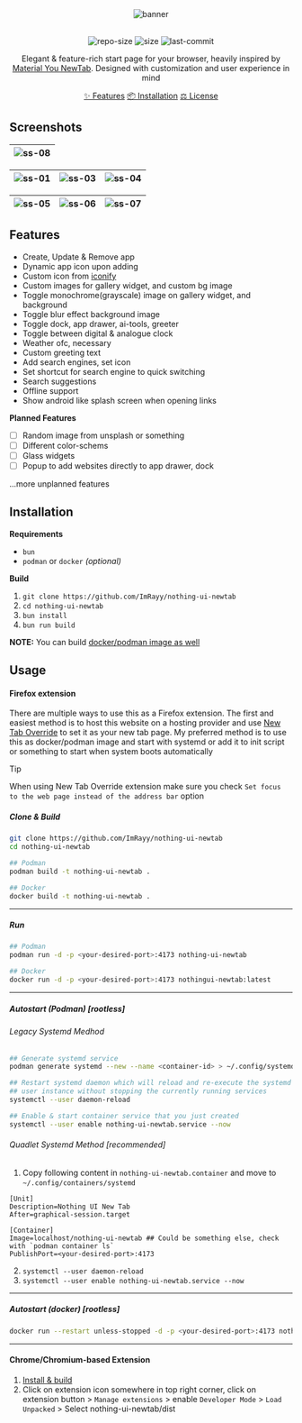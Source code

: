 
<div align="center">
<img src="https://ik.imagekit.io/rayshold/projects/nothing-ui-new-tab/banner.png?updatedAt=1735063786358" alt="banner"/> 
<br/>
<br/>

![repo-size](https://img.shields.io/github/repo-size/ImRayy/nothing-ui-newtab?style=for-the-badge&logo=github&color=C9CBFF&logoColor=D9E0EE&labelColor=302D41)
![size](https://img.shields.io/github/languages/code-size/ImRayy/nothing-ui-newtab?style=for-the-badge&logo=gnu-bash&color=ee999f&logoColor=D9E0EE&labelColor=302D41)
![last-commit](https://img.shields.io/github/last-commit/ImRayy/nothing-ui-newtab?style=for-the-badge&logo=git&color=8bd5ca&logoColor=D9E0EE&labelColor=302D41)

<p>Elegant & feature-rich start page for your browser, heavily inspired by <a href="https://github.com/XengShi/materialYouNewTab" target="_blank">Material You NewTab</a>. Designed with customization and user experience in mind</p>

[✨ Features](#features)
[📦 Installation](#installation)
[⚖️ License](https://github.com/ImRayy/nothing-ui-new-tab/blob/main/LICENSE)

</div>

## Screenshots
|![ss-08](https://ik.imagekit.io/rayshold/projects/nothing-ui-new-tab/screenshot-08.png?updatedAt=1735060634920&tr=w-1389%2Ch-692%2Cfo-custom%2Ccm-extract)|
|--|

|![ss-01](https://ik.imagekit.io/rayshold/projects/nothing-ui-new-tab/screenshot-02.png)|![ss-03](https://ik.imagekit.io/rayshold/projects/nothing-ui-new-tab/screenshot-03.png)|![ss-04](https://ik.imagekit.io/rayshold/projects/nothing-ui-new-tab/screenshot-04.png)|
|---|---|---|

|![ss-05](https://ik.imagekit.io/rayshold/projects/nothing-ui-new-tab/screenshot-05.png)|![ss-06](https://ik.imagekit.io/rayshold/projects/nothing-ui-new-tab/screenshot-06.png)|![ss-07](https://ik.imagekit.io/rayshold/projects/nothing-ui-new-tab/screenshot-07.png)|
|---|---|---|

## Features

- Create, Update & Remove app
- Dynamic app icon upon adding
- Custom icon from [iconify](https://icon-sets.iconify.design/)
- Custom images for gallery widget, and custom bg image
- Toggle monochrome(grayscale) image on gallery widget, and background
- Toggle blur effect background image
- Toggle dock, app drawer, ai-tools, greeter
- Toggle between digital & analogue clock
- Weather ofc, necessary
- Custom greeting text
- Add search engines, set icon
- Set shortcut for search engine to quick switching
- Search suggestions
- Offline support
- Show android like splash screen when opening links

**Planned Features** 
- [ ] Random image from unsplash or something
- [ ] Different color-schems
- [ ] Glass widgets
- [ ] Popup to add websites directly to app drawer, dock

...more unplanned features

## Installation

**Requirements**

- `bun`
- `podman` or `docker` *(optional)*

**Build** 

1. `git clone https://github.com/ImRayy/nothing-ui-newtab`
2. `cd nothing-ui-newtab`
3. `bun install`
4. `bun run build`

**NOTE:** You can build [docker/podman image as well](#step-1) 

## Usage

#### Firefox extension

There are multiple ways to use this as a Firefox extension. The first and easiest method is to host this website on a hosting provider and use [New Tab Override](https://addons.mozilla.org/en-US/firefox/addon/new-tab-override) to set it as your new tab page. My preferred method is to use this as docker/podman image and start with systemd or add it to init script or something to start when system boots automatically

> [!TIP]
> When using New Tab Override extension make sure you check `Set focus to the web page instead of the address bar` option

##### Clone & Build

```sh
git clone https://github.com/ImRayy/nothing-ui-newtab
cd nothing-ui-newtab

## Podman
podman build -t nothing-ui-newtab .

## Docker 
docker build -t nothing-ui-newtab .
```
---

##### Run

```bash
## Podman
podman run -d -p <your-desired-port>:4173 nothing-ui-newtab 

## Docker
docker run -d -p <your-desired-port>:4173 nothingui-newtab:latest
```
---

##### Autostart (Podman) [rootless] 

###### Legacy Systemd Medhod

```bash
## Generate systemd service
podman generate systemd --new --name <container-id> > ~/.config/systemd/user/nothing-ui-newtab.service

## Restart systemd daemon which will reload and re-execute the systemd
## user instance without stopping the currently running services
systemctl --user daemon-reload

## Enable & start container service that you just created
systemctl --user enable nothing-ui-newtab.service --now
```

###### Quadlet Systemd Method [recommended]

1. Copy following content in `nothing-ui-newtab.container` and move to `~/.config/containers/systemd`
```container
[Unit]
Description=Nothing UI New Tab
After=graphical-session.target

[Container]
Image=localhost/nothing-ui-newtab ## Could be something else, check with `podman container ls`
PublishPort=<your-desired-port>:4173
```
2. `systemctl --user daemon-reload`
3. `systemctl --user enable nothing-ui-newtab.service --now`

---

##### Autostart (docker) [rootless]

```bash
docker run --restart unless-stopped -d -p <your-desired-port>:4173 nothingui-newtab:latest
```

___

#### Chrome/Chromium-based Extension

1. [Install & build](#installation)
2. Click on extension icon somewhere in top right corner, click on extension button > `Manage extensions` > enable `Developer Mode`  > `Load Unpacked` > Select nothing-ui-newtab/dist
